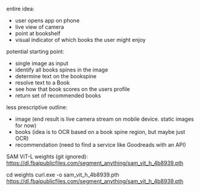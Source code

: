 entire idea:
* user opens app on phone
* live view of camera
* point at bookshelf
* visual indicator of which books the user might enjoy

potential starting point:
* single image as input
* identify all books spines in the image
* determine text on the bookspine
* resolve text to a Book
* see how that book scores on the users profile
* return set of recommended books


less prescriptive outline:
* image (end result is live camera stream on mobile device. static images for now)
* books (idea is to OCR based on a book spine region, but maybe just OCR)
* recommendation (need to find a service like Goodreads with an API)


SAM ViT-L weights (git ignored): https://dl.fbaipublicfiles.com/segment_anything/sam_vit_h_4b8939.pth

cd weights
curl.exe -o sam_vit_h_4b8939.pth https://dl.fbaipublicfiles.com/segment_anything/sam_vit_h_4b8939.pth